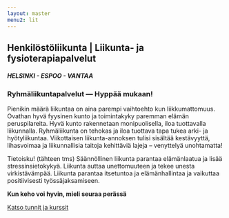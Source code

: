 ```yaml
---
layout: master
menu2: lit
---
```

## Henkilöstöliikunta | Liikunta- ja fysioterapiapalvelut
##### HELSINKI - ESPOO - VANTAA
### Ryhmäliikuntapalvelut &mdash; Hyppää mukaan!
Pienikin määrä liikuntaa on aina parempi vaihtoehto kun liikkumattomuus. Ovathan hyvä fyysinen kunto ja toimintakyky paremman elämän peruspilareita. Hyvä kunto rakennetaan monipuolisella, iloa tuottavalla liikunnalla. Ryhmäliikunta on tehokas ja iloa tuottava tapa tukea arki- ja hyötyliikuntaa. Viikottaisen liikunta-annoksen tulisi sisältää kestävyyttä, lihasvoimaa ja liikunnallisia taitoja kehittäviä lajeja – venyttelyä unohtamatta!

Tietoisku! (tähteen tms)
Säännöllinen liikunta parantaa elämänlaatua ja lisää stressinsietokykyä. Liikunta auttaa unettomuuteen ja tekee unesta virkistävämpää. Liikunta parantaa itsetuntoa ja elämänhallintaa ja vaikuttaa positiivisesti työssäjaksamiseen.

**Kun keho voi hyvin, mieli seuraa perässä**

[Katso tunnit ja kurssit](tunnit.html)